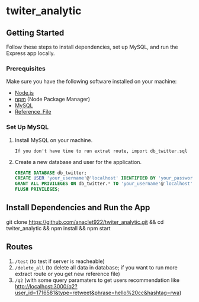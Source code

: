 # twiter_analytic

## Getting Started

Follow these steps to install dependencies, set up MySQL, and run the Express app locally.

### Prerequisites

Make sure you have the following software installed on your machine:

- [Node.js](https://nodejs.org/)
- [npm](https://www.npmjs.com/) (Node Package Manager)
- [MySQL](https://www.mysql.com/)
- [Reference_File](https://github.com/anaclet922/twiter_analytic/releases/tag/refence_file)

### Set Up MySQL

1. Install MySQL on your machine.

    ```If you don't have time to run extrat route, import db_twitter.sql```

2. Create a new database and user for the application.

   ```sql
   CREATE DATABASE db_twitter;
   CREATE USER 'your_username'@'localhost' IDENTIFIED BY 'your_password';
   GRANT ALL PRIVILEGES ON db_twitter.* TO 'your_username'@'localhost';
   FLUSH PRIVILEGES;

## Install Dependencies and Run the App
git clone https://github.com/anaclet922/twiter_analytic.git && cd twiter_analytic && npm install && npm start

## Routes

1. ```/test``` (to test if server is reacheable)
2. ```/delete_all``` (to delete all data in database; if you want to run more extract route or you get new reference file)
3. ```/q2``` (with some query paramaters to get users recommendation like [http://localhost:3000/q2?user_id=1716581&type=retweet&phrase=hello%20cc&hashtag=rwa](http://localhost:3000/q2?user_id=1716581&type=retweet&phrase=hello%20cc&hashtag=rwa))